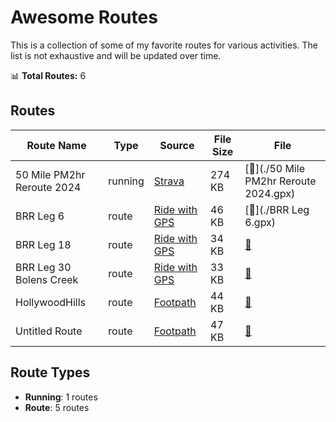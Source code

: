 # Awesome Routes

This is a collection of some of my favorite routes for various activities. The list is not exhaustive and will be updated over time.

📊 **Total Routes:** 6

## Routes

| Route Name | Type | Source | File Size | File |
|------------|------|--------|-----------|------|
| 50 Mile PM2hr Reroute 2024 | running | [Strava](https://www.strava.com/routes/3193260220022387916) | 274 KB | [📁](./50 Mile PM2hr Reroute 2024.gpx) |
| BRR Leg 6 | route | [Ride with GPS](https://ridewithgps.com/routes/15050809) | 46 KB | [📁](./BRR Leg 6.gpx) |
| BRR Leg 18 | route | [Ride with GPS](https://ridewithgps.com/routes/14428362) | 34 KB | [📁](./BRR_Leg_18.gpx) |
| BRR Leg 30 Bolens Creek | route | [Ride with GPS](https://ridewithgps.com/routes/40610298) | 33 KB | [📁](./BRR_Leg_30_Bolens_Creek.gpx) |
| HollywoodHills | route | [Footpath](https://footpathapp.com) | 44 KB | [📁](./HollywoodHills.gpx) |
| Untitled Route | route | [Footpath](https://footpathapp.com) | 47 KB | [📁](./Runyon.gpx) |

## Route Types

- **Running**: 1 routes
- **Route**: 5 routes
